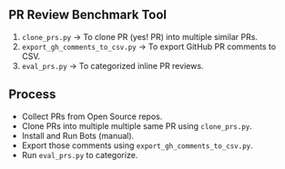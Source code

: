 ## PR Review Benchmark Tool

1. `clone_prs.py` -> To clone PR (yes! PR) into multiple similar PRs.
2. `export_gh_comments_to_csv.py` -> To export GitHub PR comments to CSV.
3. `eval_prs.py` -> To categorized inline PR reviews.

## Process
- Collect PRs from Open Source repos.
- Clone PRs into multiple multiple same PR using `clone_prs.py`.
- Install and Run Bots (manual).
- Export those comments using `export_gh_comments_to_csv.py`.
- Run `eval_prs.py` to categorize.
